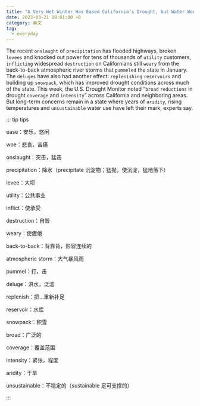 ```yaml
---
title: "A Very Wet Winter Has Eased California’s Drought, but Water Woes Remain"
date: 2023-03-21 19:01:00 +8
category: 英文
tag:
  - everyday
---
```


The recent `onslaught` of `precipitation` has flooded highways, broken `levees` and knocked out power for tens of thousands of `utility` customers, `inflicting` widespread `destruction` on Californians still `weary` from the back-to-back atmospheric river storms that `pummeled` the state in January. The `deluges` have also had another effect: `replenishing` `reservoirs` and building up `snowpack`, which has improved drought conditions across much of the state. This week, the U.S. Drought Monitor noted “`broad` `reductions` in drought `coverage` and `intensity`” across California and neighboring areas. But long-term concerns remain in a state where years of `aridity`, rising temperatures and `unsustainable` water use have left their mark, experts say.

::: tip tips

ease：安乐，悠闲

woe：悲哀，苦痛

onslaught：突击，猛击

precipitation：降水（precipitate 沉淀物；猛抛，使沉淀，猛地落下）

levee：大坝

utility：公共事业

inflict：使承受

destruction：自毁

weary：使疲倦

back-to-back：背靠背，形容连续的

atmospheric storm：大气暴风雨

pummel：打，击

deluge：洪水，泛滥

replenish：把...重新补足

reservoir：水库

snowpack：积雪

broad：广泛的

coverage：覆盖范围

intensity：紧张，程度

aridity：干旱

unsustainable：不稳定的（sustainable 足可支撑的）

:::
